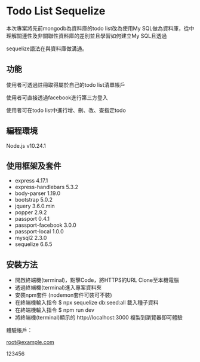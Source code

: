 # Todo List Sequelize
本次專案將先前mongodb為資料庫的todo list改為使用My SQL做為資料庫，從中理解關連性及非關聯性資料庫的差別並且學習如何建立My SQL且透過

sequelize語法在與資料庫做溝通。

## 功能
使用者可透過註冊取得屬於自己的todo list清單帳戶

使用者可直接透過facebook進行第三方登入

使用者可在todo list中進行增、刪、改、查指定todo

## 編程環境
Node.js v10.24.1

## 使用框架及套件
- express 4.17.1
- express-handlebars 5.3.2
- body-parser 1.19.0
- bootstrap 5.0.2
- jquery 3.6.0.min
- popper 2.9.2
- passport 0.4.1
- passport-facebook  3.0.0
- passport-local 1.0.0
- mysql2 2.3.0
- sequelize 6.6.5

## 安裝方法
- 開啟終端機(terminal)，點擊Code，將HTTPS的URL Clone至本機電腦
- 透過終端機(terminal)進入專案資料夾
- 安裝npm套件 (nodemon套件可裝可不裝)
- 在終端機輸入指令 $ npx sequelize db:seed:all 載入種子資料
- 在終端機輸入指令 $ npm run dev
- 將終端機(terminal)顯示的 http://localhost:3000 複製到瀏覽器即可體驗

體驗帳戶：

root@example.com

123456
